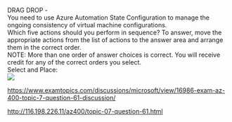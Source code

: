 DRAG DROP -<br/>You need to use Azure Automation State Configuration to manage the ongoing consistency of virtual machine configurations.<br/>Which five actions should you perform in sequence? To answer, move the appropriate actions from the list of actions to the answer area and arrange them in the correct order.<br/>NOTE: More than one order of answer choices is correct. You will receive credit for any of the correct orders you select.<br/>Select and Place:<br/><img src="https://www.examtopics.com/assets/media/exam-media/04257/0035400001.png" class="in-exam-image"/><br/><p><a href="https://www.examtopics.com/discussions/microsoft/view/16986-exam-az-400-topic-7-question-61-discussion/">https://www.examtopics.com/discussions/microsoft/view/16986-exam-az-400-topic-7-question-61-discussion/</a></p><p><a href="http://116.198.226.11/az400/topic-07-question-61.html">http://116.198.226.11/az400/topic-07-question-61.html</a></p><script src="https://giscus.app/client.js"                    data-repo="azsamples/az204"                    data-repo-id="R_kgDOMRXzDQ"                    data-category="General"                    data-category-id="DIC_kwDOMRXzDc4Cgi27"                    data-mapping="pathname"                    data-strict="0"                    data-reactions-enabled="0"                    data-emit-metadata="0"                    data-input-position="bottom"                    data-theme="preferred_color_scheme"                    data-lang="en"                    crossorigin="anonymous"                    async>                    </script>
